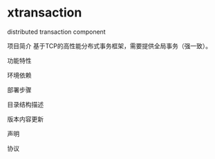 # xtransaction
distributed transaction component

项目简介
	基于TCP的高性能分布式事务框架，需要提供全局事务（强一致）。
	
功能特性

环境依赖

部署步骤

目录结构描述

版本内容更新

声明

协议
